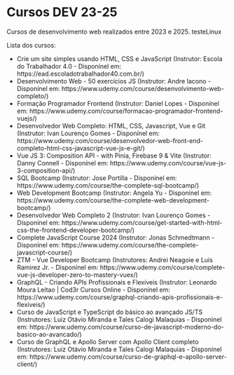# Cursos DEV 23-25
Cursos de desenvolvimento web realizados entre 2023 e 2025. testeLinux

Lista dos cursos:
<ul>
  <li>Crie um site simples usando HTML, CSS e JavaScript (Instrutor: Escola do Trabalhador 4.0 - Disponínel em: https://ead.escoladotrabalhador40.com.br/)</li>
  <li>Desenvolvimento Web - 50 exercícios JS (Instrutor: Andre Iacono - Disponínel em: https://www.udemy.com/course/desenvolvimento-web-completo/)</li>
  <li>Formação Programador Frontend (Instrutor: Daniel Lopes - Disponínel em: https://www.udemy.com/course/formacao-programador-frontend-vuejs/)</li>
  <li>Desenvolvedor Web Completo: HTML, CSS, Javascript, Vue e Git (Instrutor: Ivan Lourenço Gomes - Disponínel em: https://www.udemy.com/course/desenvolvedor-web-front-end-completo-html-css-javascript-vue-js-e-git/)</li>
  <li>Vue JS 3: Composition API - with Pinia, Firebase 9 & Vite (Instrutor: Danny Connell - Disponínel em: https://www.udemy.com/course/vue-js-3-composition-api/)</li>
  <li>SQL Bootcamp (Instrutor: Jose Portilla - Disponínel em: https://www.udemy.com/course/the-complete-sql-bootcamp/)</li>
  <li>Web Development Bootcamp (Instrutor: Angela Yu - Disponínel em: https://www.udemy.com/course/the-complete-web-development-bootcamp/)</li>
  <li>Desenvolvedor Web Completo 2 (Instrutor: Ivan Lourenço Gomes - Disponínel em: https://www.udemy.com/course/get-started-with-html-css-the-frontend-developer-bootcamp/)</li>
  <li>Complete JavaScript Course 2024 (Instrutor: Jonas Schmedtmann - Disponínel em: https://www.udemy.com/course/the-complete-javascript-course/)</li>
  <li>ZTM - Vue Developer Bootcamp (Instrutores: Andrei Neagoie e Luis Ramirez Jr. - Disponínel em: https://www.udemy.com/course/complete-vue-js-developer-zero-to-mastery-vuex/)</li>
  <li>GraphQL - Criando APIs Profissionais e Flexíveis (Instrutor: Leonardo Moura Leitao | Cod3r Cursos Online - Disponínel em: https://www.udemy.com/course/graphql-criando-apis-profissionais-e-flexiveis/)</li>
  <li>Curso de JavaScript e TypeScript do básico ao avançado JS/TS (Instrutores: Luiz Otávio Miranda e Tales Calogi Malaquias - Disponínel em: https://www.udemy.com/course/curso-de-javascript-moderno-do-basico-ao-avancado/)</li>
  <li>Curso de GraphQL e Apollo Server com Apollo Client completo (Instrutores: Luiz Otávio Miranda e Tales Calogi Malaquias - Disponínel em: https://www.udemy.com/course/curso-de-graphql-e-apollo-server-client/)</li>
</ul>
